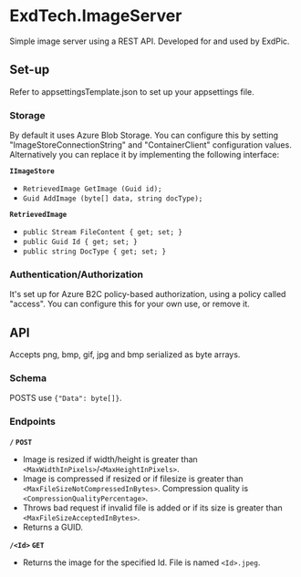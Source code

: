 # ExdTech.ImageServer
Simple image server using a REST API. Developed for and used by ExdPic. 

## Set-up
Refer to appsettingsTemplate.json to set up your appsettings file.

### Storage
By default it uses Azure Blob Storage. You can configure this by setting "ImageStoreConnectionString" and "ContainerClient" configuration values. Alternatively you can replace it by implementing the following interface:

**`IImageStore`**
* `RetrievedImage GetImage (Guid id);`
* `Guid AddImage (byte[] data, string docType);`
        
**`RetrievedImage`**
* `public Stream FileContent { get; set; }`
* `public Guid Id { get; set; }`
* `public string DocType { get; set; }`


### Authentication/Authorization
It's set up for Azure B2C policy-based authorization, using a policy called "access". You can configure this for your own use, or remove it.

## API
Accepts png, bmp, gif, jpg and bmp serialized as byte arrays.

### Schema
POSTS use `{"Data": byte[]}`. 

### Endpoints

**`/` `POST`** 
* Image is resized if width/height is greater than `<MaxWidthInPixels>`/`<MaxHeightInPixels>`.
* Image is compressed if resized or if filesize is greater than `<MaxFileSizeNotCompressedInBytes>`. Compression quality is `<CompressionQualityPercentage>`.
* Throws bad request if invalid file is added or if its size is greater than `<MaxFileSizeAcceptedInBytes>`.
* Returns a GUID.

**`/<Id>` `GET`**
* Returns the image for the specified Id. File is named `<Id>.jpeg`.


